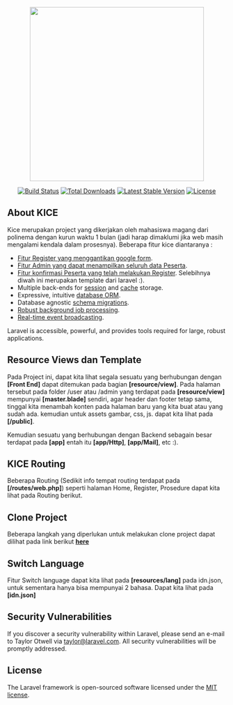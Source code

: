 <p align="center"><img src="https://kiceprogramme.com/img/user/core-img/logo.png" width="400"></p>

<p align="center">
<a href="https://travis-ci.org/laravel/framework"><img src="https://travis-ci.org/laravel/framework.svg" alt="Build Status"></a>
<a href="https://packagist.org/packages/laravel/framework"><img src="https://poser.pugx.org/laravel/framework/d/total.svg" alt="Total Downloads"></a>
<a href="https://packagist.org/packages/laravel/framework"><img src="https://poser.pugx.org/laravel/framework/v/stable.svg" alt="Latest Stable Version"></a>
<a href="https://packagist.org/packages/laravel/framework"><img src="https://poser.pugx.org/laravel/framework/license.svg" alt="License"></a>
</p>

## About KICE

Kice merupakan project yang dikerjakan oleh mahasiswa magang dari polinema dengan kurun waktu 1 bulan (jadi harap dimaklumi jika web masih mengalami kendala dalam prosesnya). Beberapa fitur kice diantaranya : 
- [Fitur Register yang menggantikan google form](https://kiceprogramme.com/en/joinus).
- [Fitur Admin yang dapat menampilkan seluruh data Peserta](https://kiceprogramme.com/admin).
- [Fitur konfirmasi Peserta yang telah melakukan Register](https://kiceprogramme.com/admin/data-tables).
Selebihnya diwah ini merupakan template dari laravel :).
- Multiple back-ends for [session](https://laravel.com/docs/session) and [cache](https://laravel.com/docs/cache) storage.
- Expressive, intuitive [database ORM](https://laravel.com/docs/eloquent).
- Database agnostic [schema migrations](https://laravel.com/docs/migrations).
- [Robust background job processing](https://laravel.com/docs/queues).
- [Real-time event broadcasting](https://laravel.com/docs/broadcasting).

Laravel is accessible, powerful, and provides tools required for large, robust applications.

## Resource Views dan Template

Pada Project ini, dapat kita lihat segala sesuatu yang berhubungan dengan **[Front End]** dapat ditemukan pada bagian **[resource/view]**. Pada halaman tersebut pada folder /user atau /admin yang terdapat pada **[resource/view]** mempunyai **[master.blade]** sendiri, agar header dan footer tetap sama, tinggal kita menambah konten pada halaman baru yang kita buat atau yang sudah ada. kemudian untuk assets gambar, css, js. dapat kita lihat pada **[/public]**. 

Kemudian sesuatu yang berhubungan dengan Backend sebagain besar terdapat pada **[app]** entah itu **[app/Http]**, **[app/Mail]**, etc :).

## KICE Routing

Beberapa Routing (Sedikit info tempat routing terdapat pada **[/routes/web.php]**) seperti halaman Home, Register, Prosedure dapat kita lihat pada Routing berikut.
<!-- 
- **[Halaman Home Dapat Kita Lihat Melalui ](https://vehikl.com/)**
- **[Tighten Co.](https://tighten.co)**
- **[Kirschbaum Development Group](https://kirschbaumdevelopment.com)**
- **[64 Robots](https://64robots.com)**
- **[Cubet Techno Labs](https://cubettech.com)**
- **[Cyber-Duck](https://cyber-duck.co.uk)**
- **[British Software Development](https://www.britishsoftware.co)**
- **[Webdock, Fast VPS Hosting](https://www.webdock.io/en)**
- **[DevSquad](https://devsquad.com)**
- [UserInsights](https://userinsights.com)
- [Fragrantica](https://www.fragrantica.com)
- [SOFTonSOFA](https://softonsofa.com/)
- [User10](https://user10.com)
- [Soumettre.fr](https://soumettre.fr/)
- [CodeBrisk](https://codebrisk.com)
- [1Forge](https://1forge.com)
- [TECPRESSO](https://tecpresso.co.jp/)
- [Runtime Converter](http://runtimeconverter.com/)
- [WebL'Agence](https://weblagence.com/)
- [Invoice Ninja](https://www.invoiceninja.com)
- [iMi digital](https://www.imi-digital.de/)
- [Earthlink](https://www.earthlink.ro/)
- [Steadfast Collective](https://steadfastcollective.com/)
- [We Are The Robots Inc.](https://watr.mx/)
- [Understand.io](https://www.understand.io/)
- [Abdel Elrafa](https://abdelelrafa.com)
- [Hyper Host](https://hyper.host)
- [Appoly](https://www.appoly.co.uk)
- [OP.GG](https://op.gg) -->

## Clone Project

Beberapa langkah yang diperlukan untuk melakukan clone project dapat dilihat pada link berikut **[here](https://stackoverflow.com/questions/38602321/cloning-laravel-project-from-github)**

## Switch Language

Fitur Switch language dapat kita lihat pada **[resources/lang]** pada idn.json, untuk sementara hanya bisa mempunyai 2 bahasa. Dapat kita lihat pada **[idn.json]**

## Security Vulnerabilities

If you discover a security vulnerability within Laravel, please send an e-mail to Taylor Otwell via [taylor@laravel.com](mailto:taylor@laravel.com). All security vulnerabilities will be promptly addressed.

## License

The Laravel framework is open-sourced software licensed under the [MIT license](https://opensource.org/licenses/MIT).
